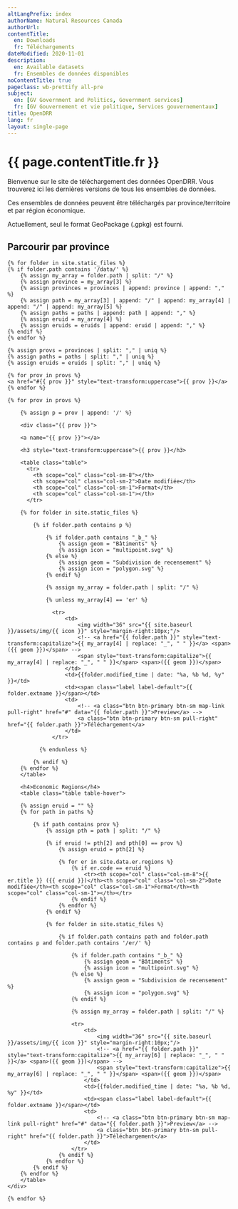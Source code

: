 ```yaml
---
altLangPrefix: index
authorName: Natural Resources Canada
authorUrl:
contentTitle:
  en: Downloads
  fr: Téléchargements
dateModified: 2020-11-01
description:
  en: Available datasets
  fr: Ensembles de données disponibles
noContentTitle: true
pageclass: wb-prettify all-pre
subject:
  en: [GV Government and Politics, Government services]
  fr: [GV Gouvernement et vie politique, Services gouvernementaux]
title: OpenDRR
lang: fr
layout: single-page
---
```

# {{ page.contentTitle.fr }}

Bienvenue sur le site de téléchargement des données OpenDRR. Vous trouverez ici les dernières versions de tous les ensembles de données.

Ces ensembles de données peuvent être téléchargés par province/territoire et par région économique.

Actuellement, seul le format GeoPackage (.gpkg) est fourni.

## Parcourir par province

<section>

    {% for folder in site.static_files %}
    {% if folder.path contains '/data/' %}
        {% assign my_array = folder.path | split: "/" %}
        {% assign province = my_array[3] %}
        {% assign provinces = provinces | append: province | append: "," %}
        {% assign path = my_array[3] | append: "/" | append: my_array[4] | append: "/" | append: my_array[5] %}
        {% assign paths = paths | append: path | append: "," %}
        {% assign eruid = my_array[4] %}
        {% assign eruids = eruids | append: eruid | append: "," %}
    {% endif %}
    {% endfor %}
    
    {% assign provs = provinces | split: "," | uniq %}
    {% assign paths = paths | split: "," | uniq %}
    {% assign eruids = eruids | split: "," | uniq %}

    {% for prov in provs %}
    <a href="#{{ prov }}" style="text-transform:uppercase">{{ prov }}</a> 
    {% endfor %}
    
    {% for prov in provs %}

        {% assign p = prov | append: '/' %}
        
        <div class="{{ prov }}">

        <a name="{{ prov }}"></a>

        <h3 style="text-transform:uppercase">{{ prov }}</h3>

        <table class="table">
          <tr>
            <th scope="col" class="col-sm-8"></th>
            <th scope="col" class="col-sm-2">Date modifiée</th>
            <th scope="col" class="col-sm-1">Format</th>
            <th scope="col" class="col-sm-1"></th>
          </tr>
        
        {% for folder in site.static_files %}

            {% if folder.path contains p %}

                {% if folder.path contains "_b_" %}
                    {% assign geom = "Bâtiments" %}
                    {% assign icon = "multipoint.svg" %}
                {% else %}
                    {% assign geom = "Subdivision de recensement" %}
                    {% assign icon = "polygon.svg" %}
                {% endif %}

                {% assign my_array = folder.path | split: "/" %}

                {% unless my_array[4] == 'er' %}

                  <tr>
                      <td>
                          <img width="36" src="{{ site.baseurl }}/assets/img/{{ icon }}" style="margin-right:10px;"/>
                          <!-- <a href="{{ folder.path }}" style="text-transform:capitalize">{{ my_array[4] | replace: "_", " " }}</a> <span>({{ geom }})</span> -->
                          <span style="text-transform:capitalize">{{ my_array[4] | replace: "_", " " }}</span> <span>({{ geom }})</span>
                      </td>
                      <td>{{folder.modified_time | date: "%a, %b %d, %y" }}</td>
                      <td><span class="label label-default">{{ folder.extname }}</span></td>
                      <td>
                          <!-- <a class="btn btn-primary btn-sm map-link pull-right" href="#" data="{{ folder.path }}">Preview</a> -->
                          <a class="btn btn-primary btn-sm pull-right" href="{{ folder.path }}">Téléchargement</a>
                      </td>
                  </tr>

              {% endunless %}

            {% endif %}
        {% endfor %}
        </table>

        <h4>Economic Regions</h4>
        <table class="table table-hover">

        {% assign eruid = "" %}
        {% for path in paths %}

            {% if path contains prov %}
                {% assign pth = path | split: "/" %}

                {% if eruid != pth[2] and pth[0] == prov %}
                    {% assign eruid = pth[2] %}

                    {% for er in site.data.er.regions %}
                        {% if er.code == eruid %}
                            <tr><th scope="col" class="col-sm-8">{{ er.title }} ({{ eruid }})</th><th scope="col" class="col-sm-2">Date modifiée</th><th scope="col" class="col-sm-1">Format</th><th scope="col" class="col-sm-1"></th></tr>
                        {% endif %}
                    {% endfor %}
                {% endif %}
            
                {% for folder in site.static_files %}

                    {% if folder.path contains path and folder.path contains p and folder.path contains '/er/' %}

                        {% if folder.path contains "_b_" %}
                            {% assign geom = "Bâtiments" %}
                            {% assign icon = "multipoint.svg" %}
                        {% else %}
                            {% assign geom = "Subdivision de recensement" %}
                            {% assign icon = "polygon.svg" %}
                        {% endif %}

                        {% assign my_array = folder.path | split: "/" %}
                        
                        <tr>
                            <td>
                                <img width="36" src="{{ site.baseurl }}/assets/img/{{ icon }}" style="margin-right:10px;"/>
                                <!-- <a href="{{ folder.path }}" style="text-transform:capitalize">{{ my_array[6] | replace: "_", " " }}</a> <span>({{ geom }})</span> -->
                                <span style="text-transform:capitalize">{{ my_array[6] | replace: "_", " " }}</span> <span>({{ geom }})</span>
                            </td>
                            <td>{{folder.modified_time | date: "%a, %b %d, %y" }}</td>
                            <td><span class="label label-default">{{ folder.extname }}</span></td>
                            <td>
                                <!-- <a class="btn btn-primary btn-sm map-link pull-right" href="#" data="{{ folder.path }}">Preview</a> -->
                                <a class="btn btn-primary btn-sm pull-right" href="{{ folder.path }}">Téléchargement</a>
                            </td>
                        </tr>
                    {% endif %}
                {% endfor %}
            {% endif %}
        {% endfor %}
        </table>
    </div>
    
    {% endfor %}

</section>
